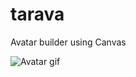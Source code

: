 # tarava

Avatar builder using Canvas

![Avatar gif](https://user-images.githubusercontent.com/92366070/275830191-959d999c-056e-4f5b-b52c-3c7ad9584264.gif)
